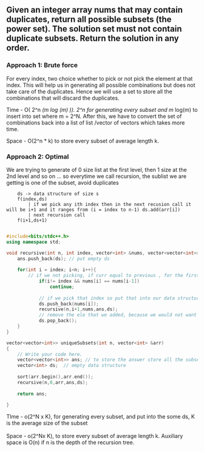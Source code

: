 ## Given an integer array nums that may contain duplicates, return all possible subsets (the power set). The solution set must not contain duplicate subsets. Return the solution in any order.


### Approach 1: Brute force

For every index, two choice whether to pick or not pick the element at that index. This will help us in generating all possible combinations but does not take care of the duplicates.
Hence we will use a set to store all the combinations that will discard the duplicates.

Time - O( 2^n *(m log (m) )). 2^n  for generating every subset and m* log(m)  to insert into set where m = 2^N. After this, we have to convert the set of combinations back into a list of list /vector of vectors which takes more time.

Space - O(2^n * k) to store every subset of average length k. 


### Approach 2: Optimal

We are trying to generate of 0 size list at the first level, then 1 size at the 2nd level and so on ...
so everytime we call recursion, the sublist we are getting is one of the subset, avoid duplicates

```
    ds -> data structure of size s
    f(index,ds)
        | if we pick any ith index then in the next recusion call it will be i+1 and it ranges from (i = index to n-1) ds.add(arr[i])
        | next recursion call
    f(i+1,ds+1)
```

```c++

#include<bits/stdc++.h>
using namespace std;

void recursive(int n, int index, vector<int> &nums, vector<vector<int>> &ans, vector<int> &ds){
    ans.push_back(ds); // put empty ds
    
    for(int i = index; i<n; i++){
        // if we not picking, if curr equal to previous , for the first time we pick that index and after that we didn't pick that same element
            if(i!= index && nums[i] == nums[i-1])
                continue;
            
            // if we pick that index so put that into our data structure 
            ds.push_back(nums[i]);
            recursive(n,i+1,nums,ans,ds);
            // remove the ele that we added, because we would not want in the next recursion
            ds.pop_back();
    }
}

vector<vector<int>> uniqueSubsets(int n, vector<int> &arr)
{
    // Write your code here.
    vector<vector<int>> ans; // to store the answer store all the subsets
    vector<int> ds;  // empty data structure
    
    sort(arr.begin(),arr.end());
    recursive(n,0,arr,ans,ds);
    
    return ans;
    
}
```

TIme - o(2^N x K), for generating every subset, and put into the some ds, K is the average size of the subset </br>\
Space - o(2^Nx K), to store every subset of average length k. Auxiliary space is O(n)  if n is the depth of the recursion tree.
